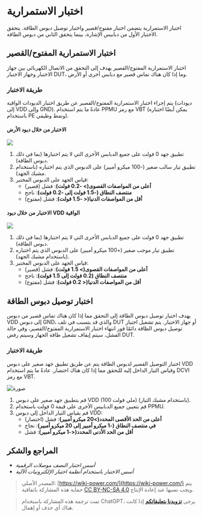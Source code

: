 # اختبار الاستمرارية

اختبار الاستمرارية يتضمن اختبار مفتوح/قصير واختبار توصيل دبوس الطاقة. يتحقق الاختبار الأول من دبابيس الإشارة، بينما يتحقق الثاني من دبوس الطاقة.

## اختبار الاستمرارية المفتوح/القصير

اختبار الاستمرارية المفتوح/القصير يهدف إلى التحقق من الاتصال الكهربائي بين جهاز الاختبار وجهاز الاختبار DUT، وما إذا كان هناك تماس قصير مع دبابس أخرى أو الأرض.

### طريقة الاختبار

يتم إجراء اختبار الاستمرارية المفتوح/القصير عن طريق اختبار الديودات الواقية (ديودات إلى VDD وإلى GND). عادةً ما يتم استخدام PPMU مع رمز VBT (يمكن أيضًا اختباره باستخدام PE ونمط وظيفي).

#### الاختبار من خلال ديود الأرض

![](https://img.wiki-power.com/d/wiki-media/img/20220909003924.png)

1. تطبيق جهد 0 فولت على جميع الدبابس الأخرى التي لا يتم اختبارها (بما في ذلك دبوس الطاقة).
2. تطبيق تيار سالب صغير (-100 ميكرو أمبير) على الدبوس الذي يتم اختباره (باستخدام مشبك الجهد).
3. قياس الجهد على الدبوس المختبر:
   - **أعلى من المواصفات القصوى(> -0.2 فولت)**: فشل (قصير)
   - **منتصف النطاق (-1.5 فولت إلى -0.2 فولت)**: ناجح
   - **أقل من المواصفات الدنيا(< -1.5 فولت)**: فشل (مفتوح)

#### الاختبار من خلال ديود VDD الواقية

![](https://img.wiki-power.com/d/wiki-media/img/20220909004139.png)

1. تطبيق جهد 0 فولت على جميع الدبابس الأخرى التي لا يتم اختبارها (بما في ذلك دبوس الطاقة).
2. تطبيق تيار موجب صغير (+100 ميكرو أمبير) على الدبوس الذي يتم اختباره (باستخدام مشبك الجهد).
3. قياس الجهد على الدبوس المختبر:
   - **أعلى من المواصفات القصوى(> 1.5 فولت)**: فشل (قصير)
   - **منتصف النطاق (0.2 فولت إلى 1.5 فولت)**: ناجح
   - **أقل من المواصفات الدنيا(< 0.2 فولت)**: فشل (مفتوح)

## اختبار توصيل دبوس الطاقة

يهدف اختبار توصيل دبوس الطاقة إلى التحقق مما إذا كان هناك تماس قصير من دبوس VDD إلى دبوس GND، والذي قد يتسبب في تلف DUT أو جهاز الاختبار. يتم تشغيل اختبار توصيل دبوس الطاقة دائمًا فور انتهاء اختبار الاستمرارية المفتوح/القصير، وفي حالة الفشل، سيتم إيقاف تشغيل طاقة الجهاز وسيتم رفض DUT.

### طريقة الاختبار

اختبار التوصيل القصير لدبوس الطاقة يتم عن طريق تطبيق جهد صغير على دبوس VDD وقياس التيار الداخل إليه للتحقق مما إذا كان هناك اختصار. عادةً ما يتم استخدام DCVI مع رمز VBT.

![صورة](https://img.wiki-power.com/d/wiki-media/img/20220910155805.png)

1. قم بتطبيق جهد صغير على دبوس VDD (100 ملي فولت) (باستخدام مشبك التيار).
2. قم بتعيين جميع الدبابيس الأخرى على قيمة 0 فولت باستخدام PPMU.
3. قم بقياس التيار الداخل إلى دبوس VDD:
   - **أعلى من الحد الأقصى المحدد(>20 ميكرو أمبير)**: فشل (اختصار)
   - **في منتصف النطاق (-1 ميكرو أمبير إلى 20 ميكرو أمبير)**: نجاح
   - **أقل من الحد الأدنى المحدد(<-1 ميكرو أمبير)**: فشل

## المراجع والشكر

- _أسس اختبار النصف موصلات الرقمية_
- _أسس الاختبار باستخدام أنظمة اختبار الإلكترونيات الآلية_

> المصدر الأصلي: [https://wiki-power.com/](https://wiki-power.com/)
> يتم حماية هذه المشاركة باتفاقية [CC BY-NC-SA 4.0](https://creativecommons.org/licenses/by/4.0/deed.en) ويجب نسبها عند إعادة الإنتاج.

> تمت ترجمة هذه المشاركة باستخدام ChatGPT، يرجى [**تزويدنا بتعليقاتكم**](https://github.com/linyuxuanlin/Wiki_MkDocs/issues/new) إذا كانت هناك أي حذف أو إهمال.